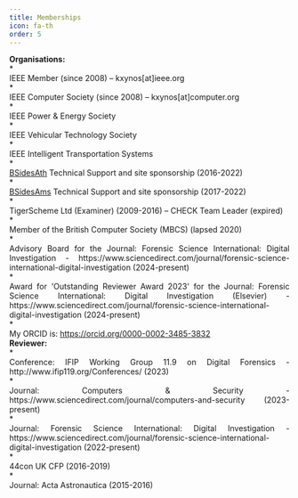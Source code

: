 ```yaml
---
title: Memberships
icon: fa-th
order: 5
---
```

<div style="text-align: left; font-weight: bold;">Organisations:</div>
* <div style="text-align: justify;"> IEEE Member (since 2008) – kxynos[at]ieee.org</div>
* <div style="text-align: justify;"> IEEE Computer Society (since 2008) – kxynos[at]computer.org</div>
* <div style="text-align: justify;"> IEEE Power & Energy Society</div>
* <div style="text-align: justify;"> IEEE Vehicular Technology Society</div>
* <div style="text-align: justify;"> IEEE Intelligent Transportation Systems</div>
* <div style="text-align: justify;"> <a href="https://www.bsidesath.gr">BSidesAth</a> Technical Support and site sponsorship (2016-2022)</div>
* <div style="text-align: justify;"> <a href="https://www.bsidesams.nl">BSidesAms</a> Technical Support and site sponsorship (2017-2022)</div>
* <div style="text-align: justify;"> TigerScheme Ltd (Examiner) (2009-2016) – CHECK Team Leader (expired) </div>
* <div style="text-align: justify;"> Member of the British Computer Society (MBCS) (lapsed 2020) </div>
* <div style="text-align: justify;">Advisory Board for the Journal: Forensic Science International: Digital Investigation - https://www.sciencedirect.com/journal/forensic-science-international-digital-investigation (2024-present)</div>
* <div style="text-align: justify;">Award for 'Outstanding Reviewer Award 2023' for the Journal: Forensic Science International: Digital Investigation (Elsevier) - https://www.sciencedirect.com/journal/forensic-science-international-digital-investigation (2024-present)</div>
* <div style="text-align: justify;"> My ORCID is: <a href="https://orcid.org/0000-0002-3485-3832">https://orcid.org/0000-0002-3485-3832</a> </div>
<div style="text-align: left; font-weight: bold;">Reviewer:</div>
* <div style="text-align: justify;">Conference: IFIP Working Group 11.9 on Digital Forensics - http://www.ifip119.org/Conferences/ (2023)</div>
* <div style="text-align: justify;">Journal: Computers & Security - https://www.sciencedirect.com/journal/computers-and-security (2023-present)</div>
* <div style="text-align: justify;">Journal: Forensic Science International: Digital Investigation - https://www.sciencedirect.com/journal/forensic-science-international-digital-investigation (2022-present)</div>
* <div style="text-align: justify;">44con UK CFP (2016-2019)</div>
* <div style="text-align: justify;">Journal: Acta Astronautica (2015-2016)</div>
